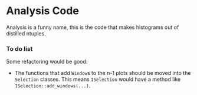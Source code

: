 # Analysis Code

Analysis is a funny name, this is the code that makes histograms out
of distilled ntuples.

### To do list

Some refactoring would be good:

 - The functions that add `Window`s to the n-1 plots should be moved into
   the `Selection` classes. This means `ISelection` would have a method
   like `ISelection::add_windows(...)`.
